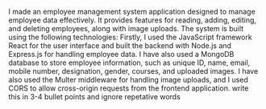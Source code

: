 I made an employee management system application designed to manage employee data effectively. It provides features for reading, adding, editing, and deleting employees, along with image uploads. The system is built using the following technologies:
Firstly, I used the JavaScript framework React for the user interface and built the backend with Node.js and Express.js for handling employee data. I have also used a MongoDB database to store employee information, such as unique ID, name, email, mobile number, designation, gender, courses, and uploaded images. I have also used the Multer middleware for handling image uploads, and I used CORS to allow cross-origin requests from the frontend application. write this in 3-4 bullet points and ignore repetative words
